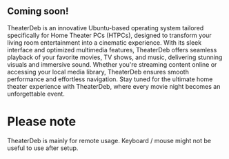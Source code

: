 ## Coming soon!
TheaterDeb is an innovative Ubuntu-based operating system tailored specifically for Home Theater PCs (HTPCs), designed to transform your living room entertainment into a cinematic experience. With its sleek interface and optimized multimedia features, TheaterDeb offers seamless playback of your favorite movies, TV shows, and music, delivering stunning visuals and immersive sound. Whether you're streaming content online or accessing your local media library, TheaterDeb ensures smooth performance and effortless navigation. Stay tuned for the ultimate home theater experience with TheaterDeb, where every movie night becomes an unforgettable event.


# Please note
TheaterDeb is mainly for remote usage. Keyboard / mouse might not be useful to use after setup.
